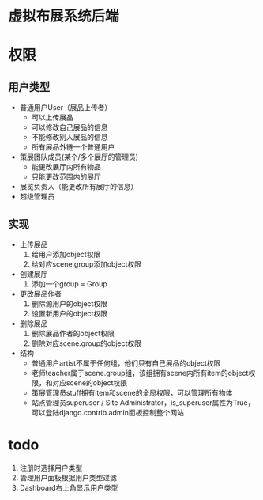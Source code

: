 # 虚拟布展系统后端

# 权限
## 用户类型
- 普通用户User（展品上传者）
    - 可以上传展品  
    - 可以修改自己展品的信息  
    - 不能修改别人展品的信息  
    - 所有展品外链一个普通用户
- 策展团队成员(某个/多个展厅的管理员)
    - 能更改展厅内所有物品
    - 只能更改范围内的展厅
- 展览负责人（能更改所有展厅的信息）
- 超级管理员

## 实现
- 上传展品
    1. 给用户添加object权限
    2. 给对应scene.group添加object权限
- 创建展厅
    1. 添加一个group = Group
- 更改展品作者
    1. 删除源用户的object权限
    2. 设置新用户的object权限
- 删除展品
    1. 删除展品作者的object权限
    2. 删除对应scene.group的object权限
- 结构
    - 普通用户artist不属于任何组，他们只有自己展品的object权限
    - 老师teacher属于scene.group组，该组拥有scene内所有item的object权限，和对应scene的object权限
    - 策展管理员stuff拥有item和scene的全局权限，可以管理所有物体
    - 站点管理员superuser / Site Administrator，is_superuser属性为True，可以登陆django.contrib.admin面板控制整个网站

# todo
1. 注册时选择用户类型
2. 管理用户面板根据用户类型过滤
3. Dashboard右上角显示用户类型
